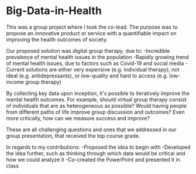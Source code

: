 # Big-Data-in-Health

This was a group project where I took the co-lead.
The purpose was to propose an innovative product or service with a quantifiable impact on improving the health outcomes of society.

Our proposed solution was digital group therapy, due to:
-Incredible prevalence of mental health issues in the population
-Rapidly growing trend of mental health issues, due to factors such as Covid-19 and social media
-Current solutions are either very expensive (e.g. individual therapy), not ideal (e.g. antidepressants), or low-quality and hard to access (e.g. low-income group therapy)

By collecting key data upon inception, it's possible to iteratively improve the mental health outcomes. For example, should virtual group therapy consist of individuals that are as heterogeneous as possible? Would having people from different paths of life improve group discussion and outcomes? Even more critically, how can we measure success and improve?

These are all challenging questions and ones that we addressed in our group presentation, that received the top course grade. 

In regards to my contributions:
-Proposed the idea to begin with
-Developed the idea further, such as thinking through which data would be critical and how we could analyze it
-Co-created the PowerPoint and presented it in class
